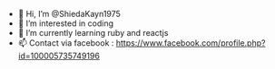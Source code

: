 - 👋 Hi, I’m @ShiedaKayn1975
- 👀 I’m interested in coding
- 🌱 I’m currently learning ruby and reactjs
- 📫 Contact via facebook : https://www.facebook.com/profile.php?id=100005735749196

<!---
ShiedaKayn1975/ShiedaKayn1975 is a ✨ special ✨ repository because its `README.md` (this file) appears on your GitHub profile.
You can click the Preview link to take a look at your changes.
--->

